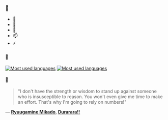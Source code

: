 ### 👋

- 🔭
- 🌱
- 💬
- 📫
- ⚡

#### 🧏

[![Most used languages](https://github-readme-stats-aynah.vercel.app/api/top-langs/?username=aynh&theme=solarized-dark&langs_count=6&layout=compact&hide_title=true)](https://github.com/anuraghazra/github-readme-stats#gh-dark-mode-only)
[![Most used languages](https://github-readme-stats-aynah.vercel.app/api/top-langs/?username=aynh&theme=solarized-light&langs_count=6&layout=compact&hide_title=true)](https://github.com/anuraghazra/github-readme-stats#gh-light-mode-only)

#### 💬

> "I don't have the strength or wisdom to stand up against someone who is insusceptible to reason. You won't even give me time to make an effort. That's why I'm going to rely on numbers!"

&mdash; [**Ryuugamine Mikado**](https://myanimelist.net/character.php?q=Ryuugamine%20Mikado&cat=character), [**Durarara!!**](https://myanimelist.net/search/all?q=Durarara!!&cat=all)
